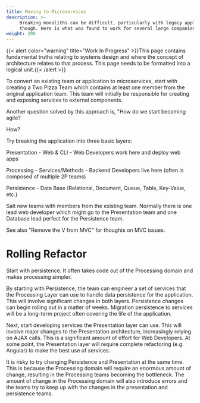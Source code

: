 ```yaml
---
title: Moving to Microservices
description: >-
     Breaking monoliths can be difficult, particularly with legacy applications. It is possible
     though. Here is what was found to work for several large companies. 
weight: 200
---
```


{{< alert color="warning" title="Work In Progress" >}}This page contains fundamental truths relating to systems design and where the concept of architecture relates to that process. This page needs to be formatted into a logical unit.{{< /alert >}}

To convert an existing team or application to microservices, start with creating a Two Pizza Team which contains at least one member from the original application team. This team will initially be responsible for creating and exposing services to external components.

Another question solved by this approach is, "How do we start becoming agile?

How?

Try breaking the application into three basic layers:

Presentation - Web & CLI - Web Developers work here and deploy web apps

Processing - Services/Methods - Backend Developers live here (often is composed of multiple 2P teams)

Persistence - Data Base (Relational, Document, Queue, Table, Key-Value, etc.)

Salt new teams with members from the existing team. Normally there is one lead web developer which might go to the Presentation team and one Database lead perfect for the Persistence team.

See also "Remove the V from MVC" for thoughts on MVC issues.

# Rolling Refactor

Start with persistence. It often takes code out of the Processing domain and makes processing simpler. 

By starting with Persistence, the team can engineer a set of services that the Processing Layer can use to handle data persistence for the application. This will involve significant changes in both layers. Persistence changes can begin rolling out in a matter of weeks. Migration persistence to services will be a long-term project often covering the life of the application.

Next, start developing services the Presentation layer can use. This will involve major changes to the Presentation architecture, increasingly relying on AJAX calls. This is a significant amount of effort for Web Developers. At some point, the Presentation layer will require complete refactoring (e.g. Angular) to make the best use of services.

It is risky to try changing Persistence and Presentation at the same time. This is because the Processing domain will require an enormous amount of change, resulting in the Processing teams becoming the bottleneck. The amount of change in the Processing domain will also introduce errors and the teams try to keep up with the changes in the presentation and persistence teams.
